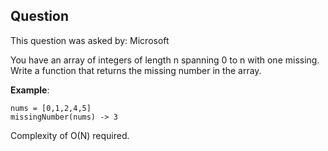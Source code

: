 ## Question
This question was asked by: Microsoft

You have an array of integers of length n spanning 0 to n with one missing. Write a function that returns the missing number in the array.

**Example**:
```
nums = [0,1,2,4,5]
missingNumber(nums) -> 3
```
Complexity of O(N) required.
